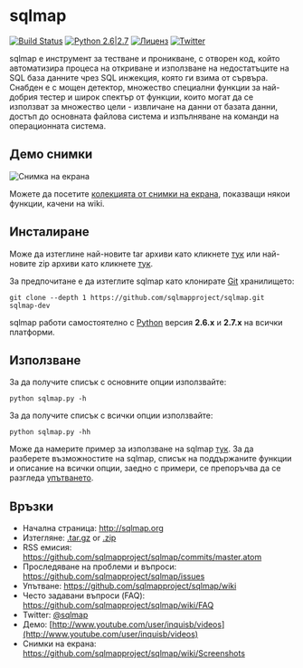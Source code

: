 # sqlmap

[![Build Status](https://api.travis-ci.org/sqlmapproject/sqlmap.svg?branch=master)](https://api.travis-ci.org/sqlmapproject/sqlmap) [![Python 2.6|2.7](https://img.shields.io/badge/python-2.6|2.7-yellow.svg)](https://www.python.org/) [![Лиценз](https://img.shields.io/badge/license-GPLv2-red.svg)](https://raw.githubusercontent.com/sqlmapproject/sqlmap/master/LICENSE) [![Twitter](https://img.shields.io/badge/twitter-@sqlmap-blue.svg)](https://twitter.com/sqlmap)

sqlmap e инструмент за тестване и проникване, с отворен код, който автоматизира процеса на откриване и използване на недостатъците на SQL база данните чрез SQL инжекция, която ги взима от сървъра. Снабден е с мощен детектор, множество специални функции за най-добрия тестер и широк спектър от функции, които могат да се използват за множество цели - извличане на данни от базата данни, достъп до основната файлова система и изпълняване на команди на операционната система.

Демо снимки
----

![Снимка на екрана](https://raw.github.com/wiki/sqlmapproject/sqlmap/images/sqlmap_screenshot.png)

Можете да посетите [колекцията от снимки на екрана](https://github.com/sqlmapproject/sqlmap/wiki/Screenshots), показващи някои  функции, качени на wiki.

Инсталиране
----

Може да изтеглине най-новите tar архиви като кликнете [тук](https://github.com/sqlmapproject/sqlmap/tarball/master) или най-новите zip архиви като кликнете [тук](https://github.com/sqlmapproject/sqlmap/zipball/master).

За предпочитане е да изтеглите sqlmap като клонирате [Git](https://github.com/sqlmapproject/sqlmap) хранилището:

    git clone --depth 1 https://github.com/sqlmapproject/sqlmap.git sqlmap-dev

sqlmap работи самостоятелно с [Python](http://www.python.org/download/) версия **2.6.x** и **2.7.x** на всички платформи.

Използване
----

За да получите списък с основните опции използвайте:

    python sqlmap.py -h

За да получите списък с всички опции използвайте:

    python sqlmap.py -hh

Може да намерите пример за използване на sqlmap [тук](https://asciinema.org/a/46601).
За да разберете възможностите на sqlmap, списък на поддържаните функции и описание на всички опции, заедно с примери, се препоръчва да се разгледа [упътването](https://github.com/sqlmapproject/sqlmap/wiki/Usage).

Връзки
----

* Начална страница: http://sqlmap.org
* Изтегляне: [.tar.gz](https://github.com/sqlmapproject/sqlmap/tarball/master) or [.zip](https://github.com/sqlmapproject/sqlmap/zipball/master)
* RSS емисия: https://github.com/sqlmapproject/sqlmap/commits/master.atom
* Проследяване на проблеми и въпроси: https://github.com/sqlmapproject/sqlmap/issues
* Упътване: https://github.com/sqlmapproject/sqlmap/wiki
* Често задавани въпроси (FAQ): https://github.com/sqlmapproject/sqlmap/wiki/FAQ
* Twitter: [@sqlmap](https://twitter.com/sqlmap)
* Демо: [http://www.youtube.com/user/inquisb/videos](http://www.youtube.com/user/inquisb/videos)
* Снимки на екрана: https://github.com/sqlmapproject/sqlmap/wiki/Screenshots
